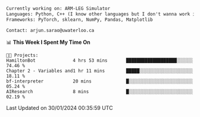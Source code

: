 ```txt
Currently working on: ARM-LEG Simulator
Languages: Python, C++ (I know other languages but I don't wanna work in them)
Frameworks: PyTorch, sklearn, NumPy, Pandas, Matplotlib

Contact: arjun.sarao@uwaterloo.ca
```

<!--START_SECTION:waka-->
📊 **This Week I Spent My Time On** 

```text
🐱‍💻 Projects: 
HamiltonBot              4 hrs 53 mins       ███████████████████░░░░░░   74.46 % 
Chapter 2 - Variables and1 hr 11 mins        █████░░░░░░░░░░░░░░░░░░░░   18.11 % 
bf-interpreter           20 mins             █░░░░░░░░░░░░░░░░░░░░░░░░   05.24 % 
AIResearch               8 mins              █░░░░░░░░░░░░░░░░░░░░░░░░   02.19 % 
```


 Last Updated on 30/01/2024 00:35:59 UTC
<!--END_SECTION:waka-->
